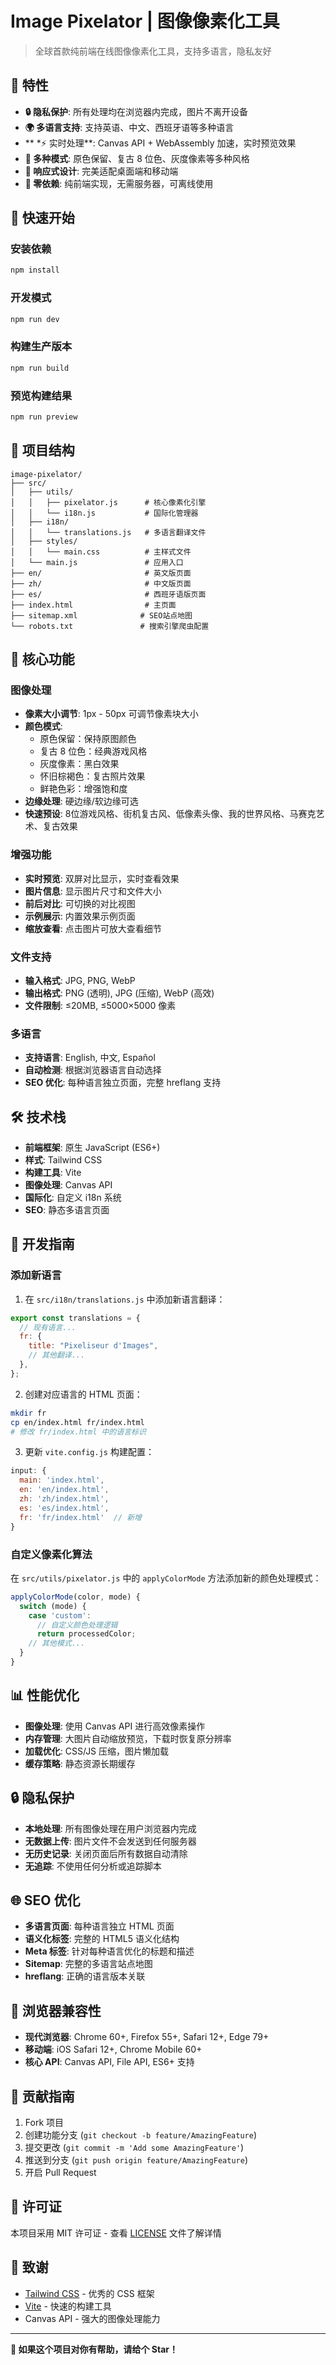 # Image Pixelator | 图像像素化工具

> 全球首款纯前端在线图像像素化工具，支持多语言，隐私友好

## 🌟 特性

- **🔒 隐私保护**: 所有处理均在浏览器内完成，图片不离开设备
- **🌍 多语言支持**: 支持英语、中文、西班牙语等多种语言
- **
  \*⚡ 实时处理**: Canvas API + WebAssembly 加速，实时预览效果
- **🎨 多种模式**: 原色保留、复古 8 位色、灰度像素等多种风格
- **📱 响应式设计**: 完美适配桌面端和移动端
- **🚀 零依赖**: 纯前端实现，无需服务器，可离线使用

## 🚀 快速开始

### 安装依赖

```bash
npm install
```

### 开发模式

```bash
npm run dev
```

### 构建生产版本

```bash
npm run build
```

### 预览构建结果

```bash
npm run preview
```

## 📁 项目结构

```
image-pixelator/
├── src/
│   ├── utils/
│   │   ├── pixelator.js      # 核心像素化引擎
│   │   └── i18n.js           # 国际化管理器
│   ├── i18n/
│   │   └── translations.js   # 多语言翻译文件
│   ├── styles/
│   │   └── main.css          # 主样式文件
│   └── main.js               # 应用入口
├── en/                       # 英文版页面
├── zh/                       # 中文版页面
├── es/                       # 西班牙语版页面
├── index.html                # 主页面
├── sitemap.xml              # SEO站点地图
└── robots.txt               # 搜索引擎爬虫配置
```

## 🎯 核心功能

### 图像处理

- **像素大小调节**: 1px - 50px 可调节像素块大小
- **颜色模式**:
  - 原色保留：保持原图颜色
  - 复古 8 位色：经典游戏风格
  - 灰度像素：黑白效果
  - 怀旧棕褐色：复古照片效果
  - 鲜艳色彩：增强饱和度
- **边缘处理**: 硬边缘/软边缘可选
- **快速预设**: 8位游戏风格、街机复古风、低像素头像、我的世界风格、马赛克艺术、复古效果

### 增强功能

- **实时预览**: 双屏对比显示，实时查看效果
- **图片信息**: 显示图片尺寸和文件大小
- **前后对比**: 可切换的对比视图
- **示例展示**: 内置效果示例页面
- **缩放查看**: 点击图片可放大查看细节

### 文件支持

- **输入格式**: JPG, PNG, WebP
- **输出格式**: PNG (透明), JPG (压缩), WebP (高效)
- **文件限制**: ≤20MB, ≤5000×5000 像素

### 多语言

- **支持语言**: English, 中文, Español
- **自动检测**: 根据浏览器语言自动选择
- **SEO 优化**: 每种语言独立页面，完整 hreflang 支持

## 🛠️ 技术栈

- **前端框架**: 原生 JavaScript (ES6+)
- **样式**: Tailwind CSS
- **构建工具**: Vite
- **图像处理**: Canvas API
- **国际化**: 自定义 i18n 系统
- **SEO**: 静态多语言页面

## 🔧 开发指南

### 添加新语言

1. 在 `src/i18n/translations.js` 中添加新语言翻译：

```javascript
export const translations = {
  // 现有语言...
  fr: {
    title: "Pixeliseur d'Images",
    // 其他翻译...
  },
};
```

2. 创建对应语言的 HTML 页面：

```bash
mkdir fr
cp en/index.html fr/index.html
# 修改 fr/index.html 中的语言标识
```

3. 更新 `vite.config.js` 构建配置：

```javascript
input: {
  main: 'index.html',
  en: 'en/index.html',
  zh: 'zh/index.html',
  es: 'es/index.html',
  fr: 'fr/index.html'  // 新增
}
```

### 自定义像素化算法

在 `src/utils/pixelator.js` 中的 `applyColorMode` 方法添加新的颜色处理模式：

```javascript
applyColorMode(color, mode) {
  switch (mode) {
    case 'custom':
      // 自定义颜色处理逻辑
      return processedColor;
    // 其他模式...
  }
}
```

## 📊 性能优化

- **图像处理**: 使用 Canvas API 进行高效像素操作
- **内存管理**: 大图片自动缩放预览，下载时恢复原分辨率
- **加载优化**: CSS/JS 压缩，图片懒加载
- **缓存策略**: 静态资源长期缓存

## 🔒 隐私保护

- **本地处理**: 所有图像处理在用户浏览器内完成
- **无数据上传**: 图片文件不会发送到任何服务器
- **无历史记录**: 关闭页面后所有数据自动清除
- **无追踪**: 不使用任何分析或追踪脚本

## 🌐 SEO 优化

- **多语言页面**: 每种语言独立 HTML 页面
- **语义化标签**: 完整的 HTML5 语义化结构
- **Meta 标签**: 针对每种语言优化的标题和描述
- **Sitemap**: 完整的多语言站点地图
- **hreflang**: 正确的语言版本关联

## 📱 浏览器兼容性

- **现代浏览器**: Chrome 60+, Firefox 55+, Safari 12+, Edge 79+
- **移动端**: iOS Safari 12+, Chrome Mobile 60+
- **核心 API**: Canvas API, File API, ES6+ 支持

## 🤝 贡献指南

1. Fork 项目
2. 创建功能分支 (`git checkout -b feature/AmazingFeature`)
3. 提交更改 (`git commit -m 'Add some AmazingFeature'`)
4. 推送到分支 (`git push origin feature/AmazingFeature`)
5. 开启 Pull Request

## 📄 许可证

本项目采用 MIT 许可证 - 查看 [LICENSE](LICENSE) 文件了解详情

## 🙏 致谢

- [Tailwind CSS](https://tailwindcss.com/) - 优秀的 CSS 框架
- [Vite](https://vitejs.dev/) - 快速的构建工具
- Canvas API - 强大的图像处理能力

---

**🌟 如果这个项目对你有帮助，请给个 Star！**
